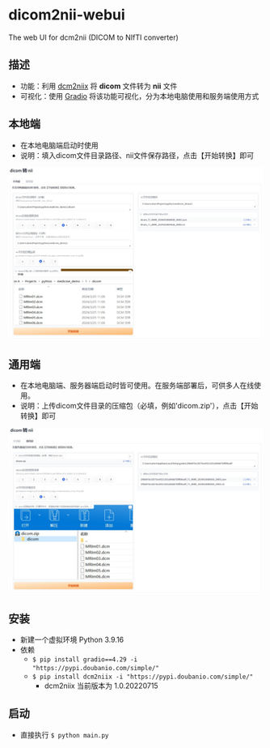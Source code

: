 # dicom2nii-webui

The web UI for dcm2nii (DICOM to NIfTI converter)

## 描述

- 功能：利用 [dcm2niix](https://github.com/rordenlab/dcm2niix) 将 **dicom** 文件转为 **nii** 文件
- 可视化：使用 [Gradio](https://github.com/gradio-app/gradio) 将该功能可视化，分为本地电脑使用和服务端使用方式

## 本地端
- 在本地电脑端启动时使用
- 说明：填入dicom文件目录路径、nii文件保存路径，点击【开始转换】即可

![local_capture.jpg](doc-resources/local_capture.jpg)


## 通用端
- 在本地电脑端、服务器端启动时皆可使用。在服务端部署后，可供多人在线使用。
- 说明：上传dicom文件目录的压缩包（必填，例如'dicom.zip'），点击【开始转换】即可

![common_captrue.jpg](doc-resources/common_captrue.jpg)



## 安装
- 新建一个虚拟环境 Python 3.9.16
- 依赖
  - `$ pip install gradio==4.29 -i "https://pypi.doubanio.com/simple/"`
  - `$ pip install dcm2niix -i "https://pypi.doubanio.com/simple/"` 
    - dcm2niix 当前版本为 1.0.20220715

## 启动
- 直接执行 `$ python main.py`